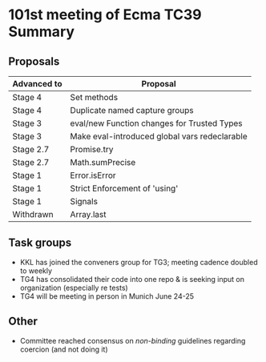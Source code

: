 # 101st meeting of Ecma TC39 Summary

## Proposals

| Advanced to | Proposal                                      |
| ----------- | --------------------------------------------- |
| Stage 4     | Set methods                                   |
| Stage 4     | Duplicate named capture groups                |
| Stage 3     | eval/new Function changes for Trusted Types   |
| Stage 3     | Make eval-introduced global vars redeclarable |
| Stage 2.7   | Promise.try                                   |
| Stage 2.7   | Math.sumPrecise                               |
| Stage 1     | Error.isError                                 |
| Stage 1     | Strict Enforcement of 'using'                 |
| Stage 1     | Signals                                       |
| Withdrawn   | Array.last                                    |

## Task groups

- KKL has joined the conveners group for TG3; meeting cadence doubled to weekly
- TG4 has consolidated their code into one repo & is seeking input on organization (especially re tests)
- TG4 will be meeting in person in Munich June 24-25

## Other

- Committee reached consensus on _non-binding_ guidelines regarding coercion (and not doing it)
